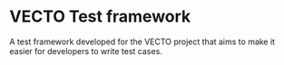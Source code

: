 # VECTO Test framework

A test framework developed for the VECTO project that aims to make it easier for developers to write test cases.